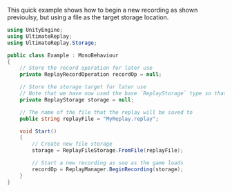 ﻿
This quick example shows how to begin a new recording as shown previoulsy, but using a file as the target storage location.

```cs
using UnityEngine;
using UltimateReplay;
using UltimateReplay.Storage;

public class Example : MonoBehaviour
{
	// Store the record operation for later use
	private ReplayRecordOperation recordOp = null;

	// Store the storage target for later use
	// Note that we have now used the base `ReplayStorage` type so that we can specify any type of storage that we like
	private ReplayStorage storage = null;

	// The name of the file that the replay will be saved to
	public string replayFile = "MyReplay.replay";

	void Start()
	{
		// Create new file storage
		storage = ReplayFileStorage.FromFile(replayFile);

		// Start a new recording as soo as the game loads
		recordOp = ReplayManager.BeginRecording(storage);
	}
}
```